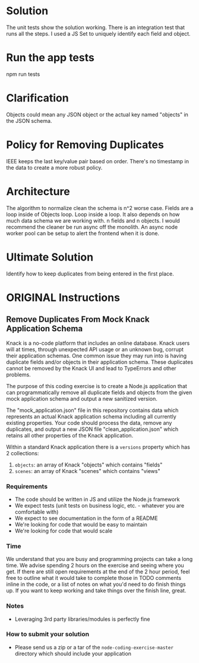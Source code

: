 # Solution

The unit tests show the solution working. There is an integration test that runs all the steps. I used a JS Set to uniquely identify each field and object.

# Run the app tests

npm run tests
# Clarification

Objects could mean any JSON object or the actual key named "objects" in the JSON schema.

# Policy for Removing Duplicates

IEEE keeps the last key/value pair based on order. There's no timestamp in the data to create a more robust policy.

# Architecture

The algorithm to normalize clean the schema is n^2 worse case. Fields are a loop inside of Objects loop. Loop inside a loop. It also depends on how much data schema we are working with. n fields and n objects. I would recommend the cleaner be run async off the monolith. An async node worker pool can be setup to alert the frontend when it is done.

# Ultimate Solution

Identify how to keep duplicates from being entered in the first place.

# ORIGINAL Instructions


## Remove Duplicates From Mock Knack Application Schema

Knack is a no-code platform that includes an online database. Knack users will at times, through unexpected API usage or an unknown bug, corrupt their application schemas. One common issue they may run into is having duplicate fields and/or objects in their application schema. These duplicates cannot be removed by the Knack UI and lead to TypeErrors and other problems.

The purpose of this coding exercise is to create a Node.js application that can programmatically remove all duplicate fields and objects from the given mock application schema and output a new sanitized version.

The "mock_application.json" file in this repository contains data which represents an actual Knack application schema including all currently existing properties. Your code should process the data, remove any duplicates, and output a new JSON file "clean_application.json" which retains all other properties of the Knack application.

Within a standard Knack application there is a `versions` property which has 2 collections:
1. `objects`: an array of Knack "objects" which contains "fields"
2. `scenes`: an array of Knack "scenes" which contains "views"

### Requirements
- The code should be written in JS and utilize the Node.js framework
- We expect tests (unit tests on business logic, etc. - whatever you are comfortable with)
- We expect to see documentation in the form of a README
- We're looking for code that would be easy to maintain
- We're looking for code that would scale

### Time
We understand that you are busy and programming projects can take a long time. We advise spending 2 hours on the exercise and seeing where you get. If there are still open requirements at the end of the 2 hour period, feel free to outline what it would take to complete those in TODO comments inline in the code, or a list of notes on what you'd need to do finish things up. If you want to keep working and take things over the finish line, great.

### Notes
- Leveraging 3rd party libraries/modules is perfectly fine

### How to submit your solution
- Please send us a zip or a tar of the `node-coding-exercise-master` directory which should include your application
